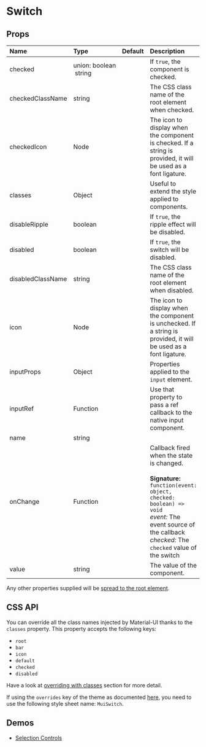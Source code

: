 <!--- This documentation is automatically generated, do not try to edit it. -->

# Switch



## Props
| Name | Type | Default | Description |
|:-----|:-----|:--------|:------------|
| checked | union:&nbsp;boolean<br>&nbsp;string<br> |  | If `true`, the component is checked. |
| checkedClassName | string |  | The CSS class name of the root element when checked. |
| checkedIcon | Node |  | The icon to display when the component is checked. If a string is provided, it will be used as a font ligature. |
| classes | Object |  | Useful to extend the style applied to components. |
| disableRipple | boolean |  | If `true`, the ripple effect will be disabled. |
| disabled | boolean |  | If `true`, the switch will be disabled. |
| disabledClassName | string |  | The CSS class name of the root element when disabled. |
| icon | Node |  | The icon to display when the component is unchecked. If a string is provided, it will be used as a font ligature. |
| inputProps | Object |  | Properties applied to the `input` element. |
| inputRef | Function |  | Use that property to pass a ref callback to the native input component. |
| name | string |  |  |
| onChange | Function |  | Callback fired when the state is changed.<br><br>**Signature:**<br>`function(event: object, checked: boolean) => void`<br>*event:* The event source of the callback<br>*checked:* The `checked` value of the switch |
| value | string |  | The value of the component. |

Any other properties supplied will be [spread to the root element](/customization/api#spread).

## CSS API

You can override all the class names injected by Material-UI thanks to the `classes` property.
This property accepts the following keys:
- `root`
- `bar`
- `icon`
- `default`
- `checked`
- `disabled`

Have a look at [overriding with classes](/customization/overrides#overriding-with-classes)
section for more detail.

If using the `overrides` key of the theme as documented
[here](/customization/themes#customizing-all-instances-of-a-component-type),
you need to use the following style sheet name: `MuiSwitch`.

## Demos

- [Selection Controls](/demos/selection-controls)

